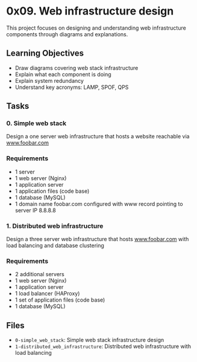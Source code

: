 # 0x09. Web infrastructure design

This project focuses on designing and understanding web infrastructure components through diagrams and explanations.

## Learning Objectives

- Draw diagrams covering web stack infrastructure
- Explain what each component is doing
- Explain system redundancy
- Understand key acronyms: LAMP, SPOF, QPS

## Tasks

### 0. Simple web stack

Design a one server web infrastructure that hosts a website reachable via www.foobar.com

### Requirements

- 1 server
- 1 web server (Nginx)
- 1 application server
- 1 application files (code base)
- 1 database (MySQL)
- 1 domain name foobar.com configured with www record pointing to server IP 8.8.8.8

### 1. Distributed web infrastructure

Design a three server web infrastructure that hosts www.foobar.com with load balancing and database clustering

### Requirements

- 2 additional servers
- 1 web server (Nginx)
- 1 application server
- 1 load balancer (HAProxy)
- 1 set of application files (code base)
- 1 database (MySQL)

## Files

- `0-simple_web_stack`: Simple web stack infrastructure design
- `1-distributed_web_infrastructure`: Distributed web infrastructure with load balancing
